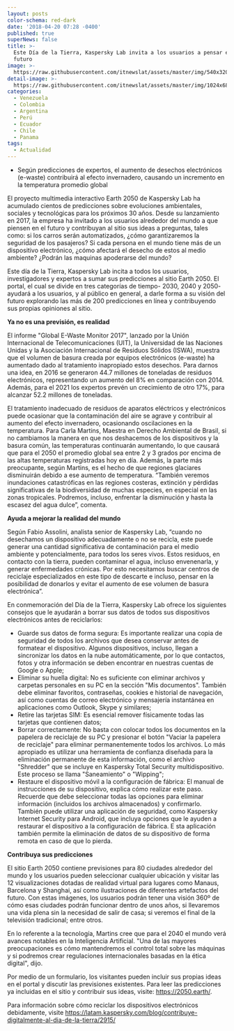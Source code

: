 ```yaml
---
layout: posts
color-schema: red-dark
date: '2018-04-20 07:28 -0400'
published: true
superNews: false
title: >-
  Este Día de la Tierra, Kaspersky Lab invita a los usuarios a pensar en el
  futuro
image: >-
  https://raw.githubusercontent.com/itnewslat/assets/master/img/540x320/Dia-de-la-tierra-p.jpg
detail-image: >-
  https://raw.githubusercontent.com/itnewslat/assets/master/img/1024x680/Dia-de-la-tierra-G.jpg
categories:
  - Venezuela
  - Colombia
  - Argentina
  - Perú
  - Ecuador
  - Chile
  - Panama
tags:
  - Actualidad
---
```


- Según predicciones de expertos, el aumento de desechos electrónicos (e-waste) contribuirá al efecto invernadero, causando un incremento en la temperatura promedio global
 
El proyecto multimedia interactivo Earth 2050 de Kaspersky Lab ha acumulado cientos de predicciones sobre evoluciones ambientales, sociales y tecnológicas para los próximos 30 años. Desde su lanzamiento en 2017, la empresa ha invitado a los usuarios alrededor del mundo a que piensen en el futuro y contribuyan al sitio sus ideas a preguntas, tales como: si los carros serán automatizados, ¿cómo garantizaremos la seguridad de los pasajeros? Si cada persona en el mundo tiene más de un dispositivo electrónico, ¿cómo afectará el desecho de estos al medio ambiente? ¿Podrán las maquinas apoderarse del mundo?  

Este día de la Tierra, Kaspersky Lab incita a todos los usuarios, investigadores y expertos a sumar sus predicciones al sitio Earth 2050. El portal, el cual se divide en tres categorías de tiempo- 2030, 2040 y 2050- ayudará a los usuarios, y al público en general, a darle forma a su visión del futuro explorando las más de 200 predicciones en línea y contribuyendo sus propias opiniones al sitio.
 
**Ya no es una previsión, es realidad**

El informe "Global E-Waste Monitor 2017", lanzado por la Unión Internacional de Telecomunicaciones (UIT), la Universidad de las Naciones Unidas y la Asociación Internacional de Residuos Sólidos (ISWA), muestra que el volumen de basura creada por equipos electrónicos (e-waste) ha aumentado dado al tratamiento inapropiado estos desechos. Para darnos una idea, en 2016 se generaron 44.7 millones de toneladas de residuos electrónicos, representando un aumento del 8% en comparación con 2014. Además, para el 2021 los expertos prevén un crecimiento de otro 17%, para alcanzar 52.2 millones de toneladas.

El tratamiento inadecuado de residuos de aparatos eléctricos y electrónicos puede ocasionar que la contaminación del aire se agrave y contribuir al aumento del efecto invernadero, ocasionando oscilaciones en la temperatura. Para Carla Martins, Maestra en Derecho Ambiental de Brasil, si no cambiamos la manera en que nos deshacemos de los dispositivos y la basura común, las temperaturas continuarán aumentando, lo que causará que para el 2050 el promedio global sea entre 2 y 3 grados por encima de las altas temperaturas registradas hoy en día. Además, la parte más preocupante, según Martins, es el hecho de que regiones glaciares disminuirán debido a ese aumento de temperatura. “También veremos inundaciones catastróficas en las regiones costeras, extinción y pérdidas significativas de la biodiversidad de muchas especies, en especial en las zonas tropicales. Podremos, incluso, enfrentar la disminución y hasta la escasez del agua dulce”, comenta. 

**Ayuda a mejorar la realidad del mundo**

Según Fabio Assolini, analista senior de Kaspersky Lab, “cuando no desechamos un dispositivo adecuadamente o no se recicla, este puede generar una cantidad significativa de contaminación para el medio ambiente y potencialmente, para todos los seres vivos. Estos residuos, en contacto con la tierra, pueden contaminar el agua, incluso envenenarla, y generar enfermedades crónicas. Por esto necesitamos buscar centros de reciclaje especializados en este tipo de descarte e incluso, pensar en la posibilidad de donarlos y evitar el aumento de ese volumen de basura electrónica”.

En conmemoración del Día de la Tierra, Kaspersky Lab ofrece los siguientes consejos que le ayudarán a borrar sus datos de todos sus dispositivos electrónicos antes de reciclarlos:

- Guarde sus datos de forma segura: Es importante realizar una copia de seguridad de todos los archivos que desea conservar antes de formatear el dispositivo. Algunos dispositivos, incluso, llegan a sincronizar los datos en la nube automáticamente, por lo que contactos, fotos y otra información se deben encontrar en nuestras cuentas de Google o Apple;
- Eliminar su huella digital: No es suficiente con eliminar archivos y carpetas personales en su PC en la sección "Mis documentos". También debe eliminar favoritos, contraseñas, cookies e historial de navegación, así como cuentas de correo electrónico y mensajería instantánea en aplicaciones como Outlook, Skype y similares;
- Retire las tarjetas SIM: Es esencial remover físicamente todas las tarjetas que contienen datos;
- Borrar correctamente: No basta con colocar todos los documentos en la papelera de reciclaje de su PC y presionar el botón "Vaciar la papelera de reciclaje" para eliminar permanentemente todos los archivos. Lo más apropiado es utilizar una herramienta de confianza diseñada para la eliminación permanente de esta información, como el archivo "Shredder" que se incluye en Kaspersky Total Security multidispositivo. Este proceso se llama "Saneamiento" o "Wipping";
- Restaure el dispositivo móvil a la configuración de fábrica: El manual de instrucciones de su dispositivo, explica cómo realizar este paso. Recuerde que debe seleccionar todas las opciones para eliminar información (incluidos los archivos almacenados) y confirmarlo. También puede utilizar una aplicación de seguridad, como Kaspersky Internet Security para Android, que incluya opciones que le ayuden a restaurar el dispositivo a la configuración de fábrica. E
sta aplicación también permite la eliminación de datos de su dispositivo de forma remota en caso de que lo pierda. 

**Contribuya sus predicciones** 

El sitio Earth 2050 contiene previsiones para 80 ciudades alrededor del mundo y los usuarios pueden seleccionar cualquier ubicación y visitar las 12 visualizaciones dotadas de realidad virtual para lugares como Manaus, Barcelona y Shanghai, así como ilustraciones de diferentes artefactos del futuro. Con estas imágenes, los usuarios podrán tener una visión 360º de cómo esas ciudades podrán funcionar dentro de unos años, si llevaremos una vida plena sin la necesidad de salir de casa; si veremos el final de la televisión tradicional; entre otros. 

En lo referente a la tecnología, Martins cree que para el 2040 el mundo verá avances notables en la Inteligencia Artificial. "Una de las mayores preocupaciones es cómo mantendremos el control total sobre las máquinas y si podremos crear regulaciones internacionales basadas en la ética digital", dijo.

Por medio de un formulario, los visitantes pueden incluir sus propias ideas en el portal y discutir las previsiones existentes. Para leer las predicciones ya incluidas en el sitio y contribuir sus ideas, visite: https://2050.earth/.
 
Para información sobre cómo reciclar los dispositivos electrónicos debidamente, visite https://latam.kaspersky.com/blog/contribuye-digitalmente-al-dia-de-la-tierra/2915/ 
 

